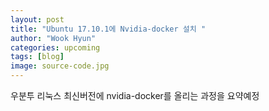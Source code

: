 ```yaml
---
layout: post
title: "Ubuntu 17.10.1에 Nvidia-docker 설치 "
author: "Wook Hyun"
categories: upcoming
tags: [blog]
image: source-code.jpg
---
```


우분투 리눅스 최신버전에 nvidia-docker를 올리는 과정을 요약예정

